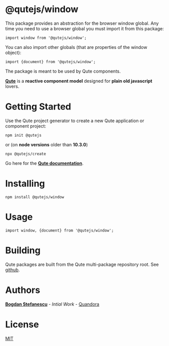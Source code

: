 # @qutejs/window

This package provides an abstraction for the browser window global. Any time you need to use a browser global you must import it from this package:

```
import window from '@qutejs/window';
```

You can also import other globals (that are properties of the window object):

```
import {document} from '@qutejs/window';
```

The package is meant to be used by Qute components.

**[Qute](https://qutejs.org)** is a **reactive component model** designed for **plain old javascript** lovers.

# Getting Started

Use the Qute project generator to create a new Qute application or component project:

```
npm init @qutejs
```

or (on **node versions** older than **10.3.0**)

```
npx @qutejs/create
```

Go here for the **[Qute documentation](https://qutejs.org)**.

# Installing

```
npm install @qutejs/window
```

# Usage

```
import window, {document} from '@qutejs/window';
```

# Building

Qute packages are built from the Qute multi-package repository root.
See [github](https://github.com/bstefanescu/qutejs).

# Authors

**[Bogdan Stefanescu](mailto:bogdan@quandora.com)** - *Intial Work* - [Quandora](https://quandora.com)

# License

[MIT](LICENSE)


